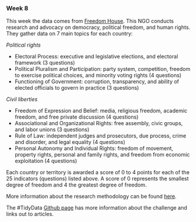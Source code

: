 ### Week 8

This week the data comes from [Freedom House](https://freedomhouse.org/reports/publication-archives). This NGO conducts research and advocacy on democracy, political freedom, and human rights. They gather data on 7 main topics for each country:

*Political rights*
- Electoral Process: executive and legislative elections, and electoral framework (3 questions) 
- Political Pluralism and Participation: party system, competition, freedom to exercise political choices, and minority voting rights (4 questions)
- Functioning of Government: corruption, transparency, and ability of elected officials to govern in practice (3 questions)

*Civil liberties*
- Freedom of Expression and Belief: media, religious freedom, academic freedom, and free private discussion (4 questions)
- Associational and Organizational Rights: free assembly, civic groups, and labor unions (3 questions)
- Rule of Law: independent judges and prosecutors, due process, crime and disorder, and legal equality (4 questions)
- Personal Autonomy and Individual Rights: freedom of movement, property rights, personal and family rights, and freedom from economic exploitation (4 questions)

Each country or territory is awarded a score of 0 to 4 points for each of the 25 indicators (questions) listed above. A score of 0 represents the smallest degree of freedom and 4 the greatest degree of freedom. 

More information about the research methodology can be found [here](https://freedomhouse.org/reports/freedom-world/freedom-world-research-methodology). 

The #TidyData [Github page](https://github.com/rfordatascience/tidytuesday/blob/master/data/2022/2022-02-22/readme.md) has more information about the challenge and links out to articles.
